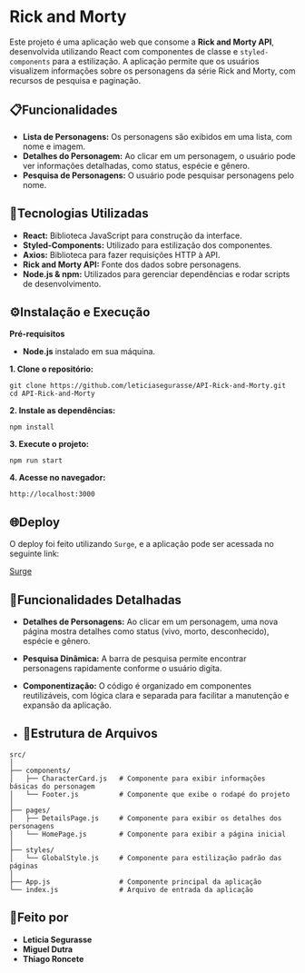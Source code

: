 # Rick and Morty
Este projeto é uma aplicação web que consome a __Rick and Morty API__, desenvolvida utilizando React com componentes de classe e `styled-components` para a estilização. A aplicação permite que os usuários visualizem informações sobre os personagens da série Rick and Morty, com recursos de pesquisa e paginação.

## 📋Funcionalidades
- __Lista de Personagens:__ Os personagens são exibidos em uma lista, com nome e imagem.
- __Detalhes do Personagem:__ Ao clicar em um personagem, o usuário pode ver informações detalhadas, como status, espécie e gênero.
- __Pesquisa de Personagens:__ O usuário pode pesquisar personagens pelo nome.

## 🚀Tecnologias Utilizadas
- __React:__ Biblioteca JavaScript para construção da interface.
- __Styled-Components:__ Utilizado para estilização dos componentes.
- __Axios:__ Biblioteca para fazer requisições HTTP à API.
- __Rick and Morty API:__ Fonte dos dados sobre personagens.
- __Node.js & npm:__ Utilizados para gerenciar dependências e rodar scripts de desenvolvimento.

## ⚙️Instalação e Execução
__Pré-requisitos__

- __Node.js__ instalado em sua máquina.

__1. Clone o repositório:__
```
git clone https://github.com/leticiasegurasse/API-Rick-and-Morty.git
cd API-Rick-and-Morty
```
__2. Instale as dependências:__
```
npm install
```
__3. Execute o projeto:__
```
npm run start
```
__4. Acesse no navegador:__
```
http://localhost:3000
```

## 🌐Deploy
O deploy foi feito utilizando `Surge`, e a aplicação pode ser acessada no seguinte link:

[Surge](https://rick-and-foda.surge.sh/)

## 📑Funcionalidades Detalhadas
- __Detalhes de Personagens:__ Ao clicar em um personagem, uma nova página mostra detalhes como status (vivo, morto, desconhecido), espécie e gênero.
- __Pesquisa Dinâmica:__ A barra de pesquisa permite encontrar personagens rapidamente conforme o usuário digita.
- __Componentização:__ O código é organizado em componentes reutilizáveis, com lógica clara e separada para facilitar a manutenção e expansão da aplicação.

- ## 📂Estrutura de Arquivos
```
src/
│
├── components/
│   ├── CharacterCard.js   # Componente para exibir informações básicas do personagem
│   └── Footer.js          # Componente que exibe o rodapé do projeto
│
├── pages/
│   ├── DetailsPage.js     # Componente para exibir os detalhes dos personagens
│   └── HomePage.js        # Componente para exibir a página inicial
│
├── styles/
│   └── GlobalStyle.js     # Componente para estilização padrão das páginas
│
├── App.js                 # Componente principal da aplicação
└── index.js               # Arquivo de entrada da aplicação
```

## 📝Feito por
- __Leticia Segurasse__
- __Miguel Dutra__
- __Thiago Roncete__ 
#


